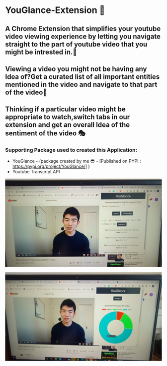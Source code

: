 # YouGlance-Extension 🎥
## A Chrome Extension that simplifies your youtube video viewing experience by letting you navigate straight to the part of youtube video that you might be intrested in.🔎
## Viewing a video you might not be having any  Idea of?Get a curated list of all important entities mentioned in the video and navigate to that part of the video🚀
## Thinking if a particular video might be appropriate to watch,switch tabs in our extension and get an overall Idea of the sentiment of the video 🎭

### Supporting Package used to created this Application:
* YouGlance - (package created by me 😎 - [Published on PYPI : https://pypi.org/project/YouGlance/] )
* Youtube Transcript API


![Homepage](https://github.com/Jash271/YouGlance-Extension/blob/master/Main.jpeg)


![Sentiments](https://github.com/Jash271/YouGlance-Extension/blob/master/Sentiments.jpeg)




